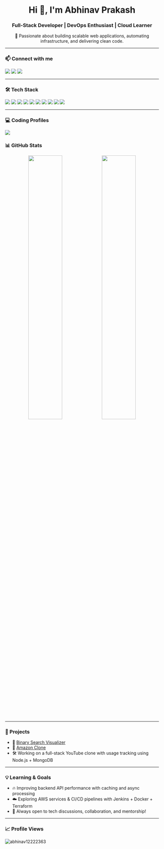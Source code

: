 <h1 align="center">Hi 👋, I'm Abhinav Prakash</h1>
<h3 align="center">Full-Stack Developer | DevOps Enthusiast | Cloud Learner</h3>

<p align="center">
🚀 Passionate about building scalable web applications, automating infrastructure, and delivering clean code.
</p>

---

### 📫 Connect with me

<p>
  <a href="mailto:Abhinavkumar8789@gmail.com"><img src="https://img.shields.io/badge/Gmail-red?style=for-the-badge&logo=gmail&logoColor=white"/></a>
  <a href="https://www.linkedin.com/in/abhinav-prakash-ba471a258/" target="_blank"><img src="https://img.shields.io/badge/LinkedIn-blue?style=for-the-badge&logo=linkedin&logoColor=white"/></a>
  <a href="https://github.com/abhinav12222363"><img src="https://img.shields.io/badge/GitHub-100000?style=for-the-badge&logo=github&logoColor=white"/></a>
</p>

---

### 🛠️ Tech Stack

<p>
  <img src="https://img.shields.io/badge/React.js-20232A?style=for-the-badge&logo=react&logoColor=61DAFB"/>
  <img src="https://img.shields.io/badge/Node.js-339933?style=for-the-badge&logo=nodedotjs&logoColor=white"/>
  <img src="https://img.shields.io/badge/Express.js-000000?style=for-the-badge&logo=express&logoColor=white"/>
  <img src="https://img.shields.io/badge/HTML5-E34F26?style=for-the-badge&logo=html5&logoColor=white"/>
  <img src="https://img.shields.io/badge/CSS3-1572B6?style=for-the-badge&logo=css3&logoColor=white"/>
  <img src="https://img.shields.io/badge/Terraform-623CE4?style=for-the-badge&logo=terraform&logoColor=white"/>
  <img src="https://img.shields.io/badge/Docker-2496ED?style=for-the-badge&logo=docker&logoColor=white"/>
  <img src="https://img.shields.io/badge/AWS-FF9900?style=for-the-badge&logo=amazonaws&logoColor=white"/>
  <img src="https://img.shields.io/badge/Jenkins-D24939?style=for-the-badge&logo=jenkins&logoColor=white"/>
  <img src="https://img.shields.io/badge/Java-007396?style=for-the-badge&logo=java&logoColor=white"/>
</p>

---
### 💻 Coding Profiles

<p>
  <a href="https://leetcode.com/u/abhinav___09/"><img src="https://img.shields.io/badge/LeetCode-FFA116?style=for-the-badge&logo=leetcode&logoColor=black"/></a>
</p>


### 📊 GitHub Stats

<p align="center">
  <img src="https://github-readme-stats.vercel.app/api?username=abhinav12222363&show_icons=true&theme=radical" width="47%" />
  <img src="https://github-readme-streak-stats.herokuapp.com/?user=abhinav12222363&theme=radical" width="47%" />
</p>

---

### 🚀 Projects

- 🔗 [Binary Search Visualizer](https://abhinav12222363.github.io/BINARY-SEARCH-VISUALIZER/)
- 🔗 [Amazon Clone](https://abhinav12222363.github.io/Amazon-clone/)
- 🛠️ Working on a full-stack YouTube clone with usage tracking using Node.js + MongoDB

---

### 💡 Learning & Goals

- 🔥 Improving backend API performance with caching and async processing
- ☁️ Exploring AWS services & CI/CD pipelines with Jenkins + Docker + Terraform
- 💬 Always open to tech discussions, collaboration, and mentorship!

---

### 📈 Profile Views

<p align="left">
  <img src="https://komarev.com/ghpvc/?username=abhinav12222363&label=Profile%20views&color=0e75b6&style=flat" alt="abhinav12222363" />
</p>

